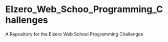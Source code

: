 # Elzero_Web_Schoo_Programming_Challenges
A Repository for the Elzero Web School Programming Challenges
